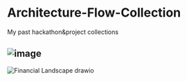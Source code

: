 # Architecture-Flow-Collection
My past hackathon&amp;project collections


## ![image](https://github.com/Mueangapi/Architecture-Flow-Collection/assets/104725034/85d56c28-a922-4527-b788-69d11dee26c9)

![Financial Landscape drawio](https://github.com/Mueangapi/Architecture-Flow-Collection/assets/104725034/24a51c1d-391c-48f9-b03d-ecc8ed5c99a3)
